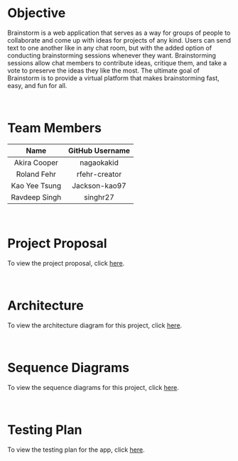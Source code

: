 # Objective

Brainstorm is a web application that serves as a way for groups of people to collaborate and come up with ideas for projects of any kind. Users can send text to one another like in any chat room, but with the added option of conducting brainstorming sessions whenever they want. Brainstorming sessions allow chat members to contribute ideas, critique them, and take a vote to preserve the ideas they like the most. The ultimate goal of Brainstorm is to provide a virtual platform that makes brainstorming fast, easy, and fun for all.

<br>

# Team Members
| Name            | GitHub Username |
| :-----:         | :-----:         |
| Akira Cooper    | nagaokakid      |
| Roland Fehr     | rfehr-creator   |
| Kao Yee Tsung   | Jackson-kao97   |
| Ravdeep Singh   | singhr27        |

<br>

# Project Proposal
To view the project proposal, click [here](https://github.com/nagaokakid/brainstorm/wiki/Project-Proposal).

<br>

# Architecture
To view the architecture diagram for this project, click [here](https://github.com/nagaokakid/brainstorm/wiki/Architecture-Diagram).

<br>

# Sequence Diagrams
To view the sequence diagrams for this project, click [here](https://github.com/nagaokakid/brainstorm/tree/main/Sequence%20Diagrams).

<br>

# Testing Plan
To view the testing plan for the app, click [here](https://github.com/nagaokakid/brainstorm/blob/main/Brainstorm_Test_Plan.pdf).
